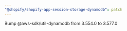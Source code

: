 ```yaml
---
"@shopify/shopify-app-session-storage-dynamodb": patch
---
```


Bump @aws-sdk/util-dynamodb from 3.554.0 to 3.577.0
